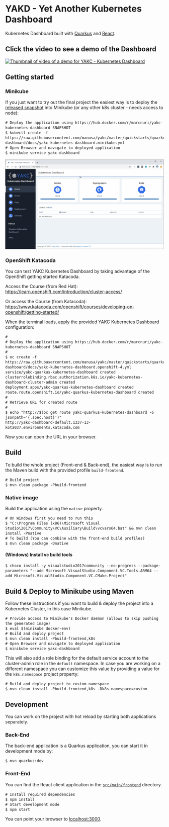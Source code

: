 # YAKD - Yet Another Kubernetes Dashboard

Kubernetes Dashboard built with [Quarkus](https://quarkus.io) and [React](https://www.reactjs.org).

## Click the video to see a demo of the Dashboard

[![Thumbnail of video of a demo for YAKC - Kubernetes Dashboard](https://img.youtube.com/vi/Dum84fwA8_g/maxresdefault.jpg)](https://www.youtube.com/watch?v=Dum84fwA8_g)


## Getting started

### Minikube

If you just want to try out the final project the easiest way is to deploy the
[released snapshot](https://hub.docker.com/r/marcnuri/yakc-kubernetes-dashboard)
into Minikube (or any other k8s cluster - needs access to node):

```shell script
# Deploy the application using https://hub.docker.com/r/marcnuri/yakc-kubernetes-dashboard SNAPSHOT
$ kubectl create -f https://raw.githubusercontent.com/manusa/yakc/master/quickstarts/quarkus-dashboard/docs/yakc-kubernetes-dashboard.minikube.yml
# Open Browser and navigate to deployed application
$ minikube service yakc-dashboard
``` 

![An image of a screenshot YAKC Kubernetes Dashboard landing page](docs/yakc-kubernetes-dashboard.gif)

### OpenShift Katacoda

You can test YAKC Kubernetes Dashboard by taking advantage of the OpenShift getting started Katacoda.

Access the Course (from Red Hat): https://learn.openshift.com/introduction/cluster-access/

Or access the Course (from Katacoda): https://www.katacoda.com/openshift/courses/developing-on-openshift/getting-started/

When the terminal loads, apply the provided YAKC Kubernetes Dashboard configuration:

```shell script
#
# Deploy the application using https://hub.docker.com/r/marcnuri/yakc-kubernetes-dashboard SNAPSHOT
#
$ oc create -f https://raw.githubusercontent.com/manusa/yakc/master/quickstarts/quarkus-dashboard/docs/yakc-kubernetes-dashboard.openshift-4.yml
service/yakc-quarkus-kubernetes-dashboard created
clusterrolebinding.rbac.authorization.k8s.io/yakc-kubernetes-dashboard-cluster-admin created
deployment.apps/yakc-quarkus-kubernetes-dashboard created
route.route.openshift.io/yakc-quarkus-kubernetes-dashboard created
#
# Retrieve URL for created route
#
$ echo "http://$(oc get route yakc-quarkus-kubernetes-dashboard -o jsonpath='{.spec.host}')"
http://yakc-dashboard-default.1337-13-kota037.environments.katacoda.com
```

Now you can open the URL in your browser.

## Build

To build the whole project (Front-end & Back-end), the easiest way is to run the Maven build with
the provided profile `build-frontend`.

```shell script
# Build project
$ mvn clean package -Pbuild-frontend
```

### Native image

Build the application using the `native` property.
```shell script
# On Windows first you need to run this
$ "C:\Program Files (x86)\Microsoft Visual Studio\2017\Community\VC\Auxiliary\Build\vcvars64.bat" && mvn clean install -Pnative
# To build (You can combine with the front-end build profiles)
$ mvn clean package -Dnative
```

#### (Windows) Install vc build tools

```shell script
$ choco install -y visualstudio2017community --no-progress --package-parameters "--add Microsoft.VisualStudio.Component.VC.Tools.ARM64 --add Microsoft.VisualStudio.Component.VC.CMake.Project"
```

## Build & Deploy to Minikube using Maven

Follow these instructions if you want to build & deploy the project into a Kubernetes Cluster, in
this case Minikube.

```shell script
# Provide access to Minikube's Docker daemon (allows to skip pushing the generated image)
$ eval $(minikube docker-env)
# Build and deploy project
$ mvn clean install -Pbuild-frontend,k8s
# Open Browser and navigate to deployed application
$ minikube service yakc-dashboard
```

This will also add a role binding for the default service account to the cluster-admin role in the
`default` namespace. In case you are working on a different namespace you can customize this
value by providing a value for the `k8s.namespace` project property:

```shell script
# Build and deploy project to custom namespace
$ mvn clean install -Pbuild-frontend,k8s -Dk8s.namespace=custom
```

## Development

You can work on the project with hot reload by starting both applications separately.

### Back-End

The back-end application is a Quarkus application, you can start it in development mode by:
```shell script
$ mvn quarkus:dev
```

### Front-End

You can find the React client application in the [`src/main/frontend`](src/main/frontend)
directory.

```shell script
# Install required dependencies
$ npm install
# Start development mode
$ npm start
```

You can point your browser to [localhost:3000](http://localhost:3000).
